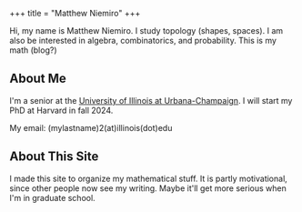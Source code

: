 +++
title = "Matthew Niemiro"
+++

Hi, my name is Matthew Niemiro. I study topology (shapes, spaces). I am also be interested in algebra, combinatorics, and probability. This is my math (blog?)

## About Me

I'm a senior at the [University of Illinois at Urbana-Champaign](https://illinois.edu/). I will start my PhD at Harvard in fall 2024.

My email: (mylastname)2(at)illinois(dot)edu

## About This Site

I made this site to organize my mathematical stuff. It is partly motivational, since other people now see my writing. Maybe it'll get more serious when I'm in graduate school.